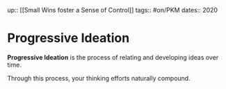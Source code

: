 up:: [[Small Wins foster a Sense of Control]]
tags:: #on/PKM 
dates:: 2020

# Progressive Ideation
**Progressive Ideation** is the process of relating and developing ideas over time. 

Through this process, your thinking efforts naturally compound.